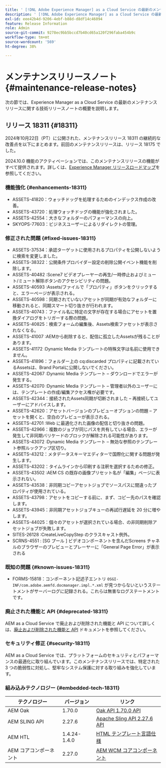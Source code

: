 ```yaml
---
title: ' [!DNL Adobe Experience Manager] as a Cloud Service の最新のメンテナンスリリースノート。'
description: ' [!DNL Adobe Experience Manager] as a Cloud Service の最新のメンテナンスリリースノート。'
exl-id: eee42b4d-9206-4ebf-b88d-d8df14c46094
feature: Release Information
role: Admin
source-git-commit: 9278ec9bb5bccd7b40cd65a120f296faba454b9c
workflow-type: tm+mt
source-wordcount: '569'
ht-degree: 38%

---
```



# メンテナンスリリースノート {#maintenance-release-notes}

次の節では、Experience Manager as a Cloud Service の最新のメンテナンスリリースに関する技術リリースノートの概要を説明します。

## リリース 18311 {#18311}

2024年10月22日（PT）に公開された、メンテナンスリリース 18311 の継続的な改善点を以下にまとめます。前回のメンテナンスリリースは、リリース 18175 でした。

2024.10.0 機能のアクティベーションでは、このメンテナンスリリースの機能がすべて提供されます。詳しくは、[Experience Manager リリースロードマップ](https://experienceleague.adobe.com/ja/docs/experience-manager-release-information/aem-release-updates/update-releases-roadmap)を参照してください。

### 機能強化 {#enhancements-18311}

* ASSETS-41820：ウォッチドッグを処理するためのインデックス作成の改善。
* ASSETS-43720：処理ウォッチドッグの機能が強化されました。
* ASSETS-42554：大きなフォルダーのパフォーマンスの向上。
* SKYOPS-77603：ビジネスユーザーによるリダイレクトの管理。

### 修正された問題 {#fixed-issues-18311}

* ASSETS-37534：承認ターゲットに使用されるプロパティを公開しないように検索を変更しました。
* ASSETS-38322：公開条件プロバイダー設定の削除公開イベント機能を削除します。
* ASSETS-40482 :Scene7 ビデオプレーヤーの再生/一時停止およびミュート/ミュート解除ボタンのアクセシビリティの問題。
* ASSETS-40593 :Assets/ファイルで「プロパティ」ボタンをクリックすると、エラーページが表示される。
* ASSETS-40598：同期されていないアセットが同期が有効なフォルダーに移動されると、同期スマート切り抜きが行われます。
* ASSETS-40743：ファイル名に特定の文字が存在する場合にアセットを置換ダイアログをトリガーする際の問題。
* ASSETS-40825：検索フォームの編集後、Assets検索ファセットが表示されなくなる。
* ASSETS-41007 :AEMから削除すると、配信に孤立したAssetsが残ることがあります。
* ASSETS-41172 :Dynamic Media テンプレートの特殊文字は名前に使用できません。
* ASSETS-41896：フォルダー上の cq:discarded プロパティに記載されているAssetsは、Brand Portalに公開しないでください。
* ASSETS-42067 :Dynamic Media テンプレート – ダウンロードでエラーが発生する。
* ASSETS-42070 :Dynamic Media テンプレート – 管理者以外のユーザーには、テンプレートの作成/編集アクセス権が必要です。
* ASSETS-42344：接続されたAssets同期が切断されました – 再接続してユーザーにアドバイスします。
* ASSETS-42620：アセットバージョンのプレビューオプションの問題 – アセットを開くと、空白のプレビューが表示される。
* ASSETS-42701 :Web に最適化された画像の配信と切り抜きの問題。
* ASSETS-42966：複数のジョブが同じパスを共有している場合、エラーが発生して非同期バリケードのブロックが解除される可能性があります。
* ASSETS-43072 :Dynamic Media テンプレート – 無効な参照のテンプレート参照ルックアップ区切り。
* ASSETS-43212：メタデータスキーマエディターで国際化に関する問題が発生します。
* ASSETS-43202：タイムラインから印刷する注釈を選択するための修正。
* ASSETS-43502 :AEM CS の既存の画像プリセット名が「編集」ページに表示されない。
* ASSETS-43538：非同期コピーアセットジョブでソースパスに間違ったプロパティが使用されている。
* ASSETS-43798：アセットをコピーする前に、まず、コピー先のパスを確認します。
* ASSETS-43945：非同期アセットジョブキューの再試行遅延を 20 分に増やします。
* ASSETS-44025：個々のアセットが選択されている場合、の非同期削除アセットジョブが失敗します。
* SITES-26128 :CreateLiveCopyStep のクラスキャスト例外。
* SCRNS-4551 : [SG プール ] ビデオコンポーネントを含んだScreens チャネルのブラウザーのプレビューとプレーヤーに「General Page Error」が表示される

### 既知の問題 {#known-issues-18311}

* FORMS-15818：コンポーネント記述子エントリ `OSGI-INF/com.adobe.aemfd.docmanager.impl.*.xml` が見つからないというステートメントがサーバーログに記録される。これらは無害なログステートメントです。

### 廃止された機能と API {#deprecated-18311}

AEM as a Cloud Service で廃止および削除された機能と API について詳しくは、[廃止および削除された機能と API](/help/release-notes/deprecated-removed-features.md) ドキュメントを参照してください。

### セキュリティ修正 {#security-18311}

AEM as a Cloud Service では、プラットフォームのセキュリティとパフォーマンスの最適化に取り組んでいます。このメンテナンスリリースでは、特定された 3 つの脆弱性に対処し、堅牢なシステム保護に対する取り組みを強化しています。

### 組み込みテクノロジー {#embedded-tech-18311}

| テクノロジー | バージョン | リンク |
|---|---|---|
| AEM Oak | 1.70.0 | [Oak API 1.70.0 API](https://www.javadoc.io/doc/org.apache.jackrabbit/oak-api/1.70.0/index.html) |
| AEM SLING API | 2.27.6 | [Apache Sling API 2.27.6 API](https://www.javadoc.io/doc/org.apache.sling/org.apache.sling.api/latest/index.html) |
| AEM HTL | 1.4.24-1.4.0 | [HTML テンプレート言語仕様](https://github.com/adobe/htl-spec) |
| AEM コアコンポーネント | 2.27.0 | [AEM WCM コアコンポーネント](https://github.com/adobe/aem-core-wcm-components) |

